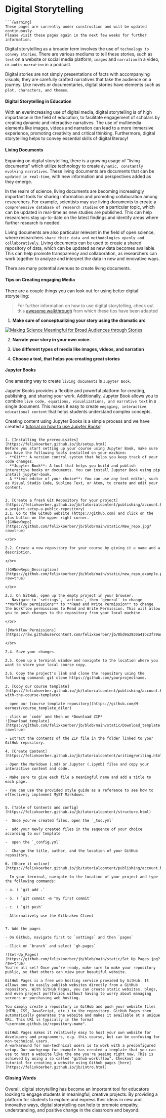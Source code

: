 # Digital Storytelling

````{margin}
```{warning}
These pages are currently under construction and will be updated continuously.
Please visit these pages again in the next few weeks for further information.
````


    
Digital storytelling as a broader term involves the use of `technology to convey stories`. There are various mediums to tell these stories, such as `text` on a website or social media platform, `images` and `narration` in a video, or `audio narration` in a podcast.

Digital stories are not simply presentations of facts with accompanying visuals; they are carefully crafted narratives that take the audience on a journey. Like novels or documentaries, digital stories have elements such as `plot, characters, and themes`.

#### Digital Storytelling in Education

With an everincreasing use of digital media, digital storytelling is of high importance in the field of education, to facilitate engagement of scholars by creating dynamic and interactive narratives. The use of multimedia elements like images, videos and narration can lead to a more immersive experience, promoting creativity and critical thinking.
Furthermore, digital storytelling helps to convey essential skills of digital literacy!

#### Living Documents

Expaning on digital storytelling, there is a growing usage of "living documents" which utilize technology to create `dynamic, constantly evolving narratives`. These living documents are documents that can be `updated in real-time`, with new information and perspectives added as they emerge.

In the realm of science, living documents are becoming increasingly important tools for sharing information and promoting collaboration among researchers. For example, scientists may use living documents to create a `comprehensive database of research studies` on a particular topic, which can be updated in real-time as new studies are published. This can help researchers stay up-to-date on the latest findings and identify areas where further research is needed.

Living documents are also particular relevant in the field of open science, where researchers `share their data and methodologies openly and collaboratively`. Living documents can be used to create a shared repository of data, which can be updated as new data becomes available. This can help promote transparency and collaboration, as researchers can work together to analyze and interpret the data in new and innovative ways.

There are many potential avenues to create living documents.


#### Tips on Creating engaging Media 

There are a couple things you can look out for using better digital storytelling:


>For further information on how to use digital storytelling, check out this [awesome walkthrough](https://tlp-lpa.ca/digital-skills/digital-storytelling) from which these tips have been adapted

1. **Make sure of conceptualizing your story using the dramatic arc**

<!-- Codes by HTML.am -->

<!-- CSS Code -->
<style type="text/css" scoped>
img.GeneratedImage {
width:400px;margin:10px;border-width:6px;border-color:#000000;border-style:solid;
}
</style>

<!-- HTML Code -->
<a href="https://www.researchgate.net/profile/Sara-Elshafie/publication/326720118/figure/fig1/AS:926468729208833@1597898766646/Freytags-pyramid-also-known-as-the-dramatic-arc-showing-a-five-part-story.png" target="_self"><img src="https://www.researchgate.net/profile/Sara-Elshafie/publication/326720118/figure/fig1/AS:926468729208833@1597898766646/Freytags-pyramid-also-known-as-the-dramatic-arc-showing-a-five-part-story.png" alt="Making Science Meaningful for Broad Audiences through Stories" class="Image" title="Wikipedia page for the CSS language"></a>

2. **Narrate your story in your own voice.** 

3. **Use different types of media like images, videos, and narration**

4. **Choose a tool, that helps you creating great stories**

#### Jupyter Books

One amazing way to create `living documents` is `Jupyter Book`.

Jupyter Books provides a flexible and powerful platform for creating, publishing, and sharing your work. Additionally, Jupyter Book allows you to combine `live code, equations, visualizations, and narrative text` in a single document. This makes it easy to create `engaging, interactive educational content` that helps students understand complex concepts.

Creating content using Jupyter Books is a simple process and we have created a [tutorial on how to use Jupyter Books](https://felixkoerber.github.io/jb/10min.html)!

```{dropdown} Tutorial on Jupyter Book

1. [Installing the prerequisites](https://felixkoerber.github.io/jb/setup.html)
Before you start setting up your course using Jupyter Book, make sure you have the following tools installed on your machine:
- **Git**: A version control system that helps you keep track of your code changes.
- **Jupyter Book**: A tool that helps you build and publish interactive books or documents. You can install Jupyter Book using pip install jupyter-book.
- A **text editor of your choice**: You can use any text editor, such as Visual Studio Code, Sublime Text, or Atom, to create and edit your content.


2. [Create a fresh Git Repository for your project](https://felixkoerber.github.io/jb/tutorialcontent/publishing/account.html#start-a-project-setup-a-public-repository)
2.1. Go to the GitHub website (https://github.com) and click on the plus button on the upper right corner.
![GHNewRepo](https://github.com/felixkoerber/jb/blob/main/static/New_repo.jpg?raw=true)

</br>

2.2. Create a new repository for your course by giving it a name and a description.

</br>

![GHNewRepo_Description](https://github.com/felixkoerber/jb/blob/main/static/new_repo_example.png?raw=true)

</br>

2.3. On GitHub, open up the empty project in your browser.
-  Navigate to `settings`, `actions`, then `general` to change **Workflow permissions** to **Read and Write Permission** to change the Workflow permissions to Read and Write Permission. This will allow you to push changes to the repository from your local machine.

</br>

![Workflow_Permissions](https://raw.githubusercontent.com/felixkoerber/jb/0bd9a2930a41bc3f79ad876b603ea5534ef1a23a/static/Workflow_permission.jpg)

</br>

2.4. Save your changes.

2.5. Open up a terminal window and navigate to the location where you want to store your local course copy.

2.6. Copy the project's link and clone the repository using the following command: git clone https://github.com/yourprojectname.
    
3. [Copy our course template](https://felixkoerber.github.io/jb/tutorialcontent/publishing/account.html#working-with-the-course-template)

- open our [course template repository](https://github.com/M-earnest/course_template_diler)

- click on `code` and then on *Download ZIP*
![Download_template](https://github.com/felixkoerber/jb/blob/main/static/Download_template.jpg?raw=true)

- Extract the contents of the ZIP file in the folder linked to your GitHub repository.
    
4. [Create Content](https://felixkoerber.github.io/jb/tutorialcontent/writing/writing.html)

- Open the Markdown (.md) or Jupyter (.ipynb) files and copy your interactive content and code.

- Make sure to give each file a meaningful name and add a title to each page.

- You can use the provided style guide as a reference to see how to effectively implement MyST Markdown.


5. [Table of Contents and config](https://felixkoerber.github.io/jb/tutorialcontent/structure.html)

-  Once you've created files, open the `_toc.yml`

-  add your newly created files in the sequence of your choice according to our template

-  open the `_config.yml`

-  Change the title, author, and the location of your GitHub repository.

6. [Share it online](https://felixkoerber.github.io/jb/tutorialcontent/publishing/account.html)

- In your terminal, navigate to the location of your project and type the following commands:

- a. ) `git add .`

- b. ) `git commit -m "my first commit`

- c. ) `git push`

- Alternatively use the Gitkraken Client


7. Add the pages

- On Github, navigate first to `settings` and then `pages`

- Click on `branch` and select `gh-pages`

![Set-Up_Pages](https://github.com/felixkoerber/jb/blob/main/static/Set_Up_Pages.jpg?raw=true)
You're all set! Once you're ready, make sure to make your repository public, so that others can view your beautiful website.

```

```{note}
GitHub Pages is a free web hosting service provided by GitHub. It allows one to easily publish websites directly from a GitHub repository. With GitHub Pages, you can create static websites, blogs, and even project portfolios without having to worry about managing servers or purchasing web hosting.

You simply create a repository in GitHub and push your website files (HTML, CSS, JavaScript, etc.) to the repository. GitHub Pages then automatically generates the website and makes it available at a unique URL. This URL is typically in the format "username.github.io/repository-name".

GitHub Pages makes it relatively easy to host your own website for developers and programmers, e.g. this course, but can be confusing for non-technical users. 
A workaround for non-technical users is to work with a preconfigured setup. Our workgroup for example has created a template that you can use to host a website like the one you're seeing right now. This is achieved by using a so called "github-worklflow". Checkout our tutorial for creating a website using Github pages [here](https://felixkoerber.github.io/jb/intro.html)

```

#### Closing Words

Overall, digital storytelling has become an important tool for educators looking to engage students in meaningful, creative projects. By providing a platform for students to explore and express their ideas in new and innovative ways, digital storytelling can help to promote empathy, understanding, and positive change in the classroom and beyond.